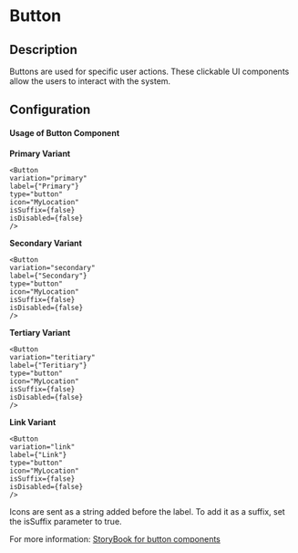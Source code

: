 # Button

## **Description** <a href="#id-6hwdxa6yactk" id="id-6hwdxa6yactk"></a>

Buttons are used for specific user actions. These clickable UI components allow the users to interact with the system.&#x20;

## Configuration

#### **Usage of Button Component** <a href="#id-6hwdxa6yactk" id="id-6hwdxa6yactk"></a>

**Primary Variant**

```
<Button
variation="primary"
label={"Primary"}
type="button"
icon="MyLocation"
isSuffix={false}
isDisabled={false}
/>
```

**Secondary Variant**

```
<Button
variation="secondary"
label={"Secondary"}
type="button"
icon="MyLocation"
isSuffix={false}
isDisabled={false}
/>
```

**Tertiary Variant**

```
<Button
variation="teritiary"
label={"Teritiary"}
type="button"
icon="MyLocation"
isSuffix={false}
isDisabled={false}
/>
```

**Link Variant**

```
<Button
variation="link"
label={"Link"}
type="button"
icon="MyLocation"
isSuffix={false}
isDisabled={false}
/>
```

Icons are sent as a string added before the label. To add it as a suffix, set the isSuffix parameter to true.

For more information: [StoryBook for button components](https://unified-dev.digit.org/storybook/?path=/story/atom-groups-buttonfield--primary)
